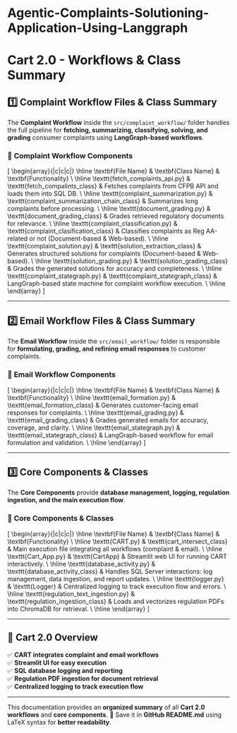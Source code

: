 # Agentic-Complaints-Solutioning-Application-Using-Langgraph


# Cart 2.0 - Workflows & Class Summary

## 1️⃣ Complaint Workflow Files & Class Summary

The **Complaint Workflow** inside the `src/complaint_workflow/` folder handles the full pipeline for **fetching, summarizing, classifying, solving, and grading** consumer complaints using **LangGraph-based workflows**.

### 📂 **Complaint Workflow Components**

\[
\begin{array}{|c|c|c|}
\hline
\textbf{File Name} & \textbf{Class Name} & \textbf{Functionality} \\
\hline
\texttt{fetch\_complaints\_api.py} & \texttt{fetch\_compalints\_class} & Fetches complaints from CFPB API and loads them into SQL DB. \\
\hline
\texttt{complaint\_summarization.py} & \texttt{complaint\_summarization\_chain\_class} & Summarizes long complaints before processing. \\
\hline
\texttt{document\_grading.py} & \texttt{document\_grading\_class} & Grades retrieved regulatory documents for relevance. \\
\hline
\texttt{complaint\_classification.py} & \texttt{complaint\_clasification\_class} & Classifies complaints as Reg AA-related or not (Document-based \& Web-based). \\
\hline
\texttt{complaint\_solution.py} & \texttt{solution\_extraction\_class} & Generates structured solutions for complaints (Document-based \& Web-based). \\
\hline
\texttt{solution\_grading.py} & \texttt{solution\_grading\_class} & Grades the generated solutions for accuracy and completeness. \\
\hline
\texttt{complaint\_stategraph.py} & \texttt{complaint\_stategraph\_class} & LangGraph-based state machine for complaint workflow execution. \\
\hline
\end{array}
\]

---

## 2️⃣ Email Workflow Files & Class Summary

The **Email Workflow** inside the `src/email_workflow/` folder is responsible for **formulating, grading, and refining email responses** to customer complaints.

### 📂 **Email Workflow Components**

\[
\begin{array}{|c|c|c|}
\hline
\textbf{File Name} & \textbf{Class Name} & \textbf{Functionality} \\
\hline
\texttt{email\_formation.py} & \texttt{email\_formation\_class} & Generates customer-facing email responses for complaints. \\
\hline
\texttt{email\_grading.py} & \texttt{email\_grading\_class} & Grades generated emails for accuracy, coverage, and clarity. \\
\hline
\texttt{email\_stategraph.py} & \texttt{email\_stategraph\_class} & LangGraph-based workflow for email formulation and validation. \\
\hline
\end{array}
\]

---

## 3️⃣ Core Components & Classes

The **Core Components** provide **database management, logging, regulation ingestion, and the main execution flow**.

### 📂 **Core Components & Classes**

\[
\begin{array}{|c|c|c|}
\hline
\textbf{File Name} & \textbf{Class Name} & \textbf{Functionality} \\
\hline
\texttt{CART.py} & \texttt{cart\_intersect\_class} & Main execution file integrating all workflows (complaint \& email). \\
\hline
\texttt{Cart\_App.py} & \texttt{CartApp} & Streamlit web UI for running CART interactively. \\
\hline
\texttt{database\_activity.py} & \texttt{database\_activity\_class} & Handles SQL Server interactions: log management, data ingestion, and report updates. \\
\hline
\texttt{logger.py} & \texttt{Logger} & Centralized logging to track execution flow and errors. \\
\hline
\texttt{regulation\_text\_ingestion.py} & \texttt{regulation\_ingestion\_class} & Loads and vectorizes regulation PDFs into ChromaDB for retrieval. \\
\hline
\end{array}
\]

---

## 🚀 **Cart 2.0 Overview**
✅ **CART integrates complaint and email workflows**  
✅ **Streamlit UI for easy execution**  
✅ **SQL database logging and reporting**  
✅ **Regulation PDF ingestion for document retrieval**  
✅ **Centralized logging to track execution flow**  

---

This documentation provides an **organized summary** of all **Cart 2.0 workflows** and **core components**. 🚀 Save it in **GitHub README.md** using LaTeX syntax for **better readability**.
